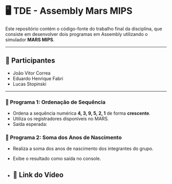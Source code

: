 # 🖥️ TDE - Assembly Mars MIPS

Este repositório contém o código-fonte do trabalho final da disciplina, que consiste em desenvolver dois programas em Assembly utilizando o simulador **MARS MIPS**.

---

## 👥 Participantes
- João Vitor Correa  
- Eduardo Henrique Fabri  
- Lucas Stopinski  

---

### 🔹 Programa 1: Ordenação de Sequência
- Ordena a sequência numérica **4, 3, 9, 5, 2, 1** de forma **crescente**.  
- Utiliza os registradores disponíveis no MARS.  
- Saída esperada:  

### 🔹 Programa 2: Soma dos Anos de Nascimento
- Realiza a soma dos anos de nascimento dos integrantes do grupo.  
- Exibe o resultado como saída no console.

- ## 🔗 Link do Vídeo

